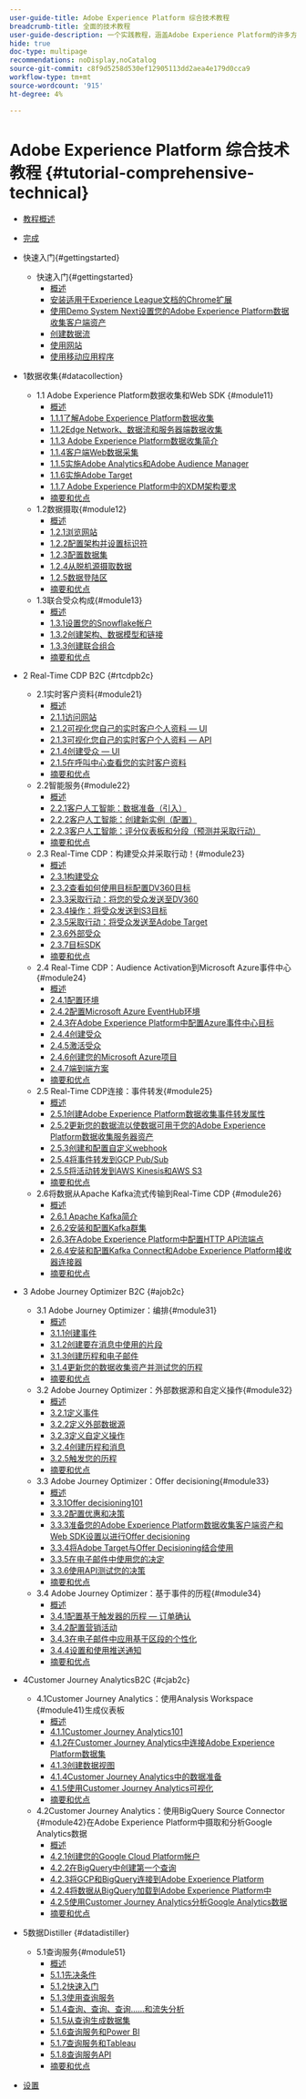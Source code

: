 ```yaml
---
user-guide-title: Adobe Experience Platform 综合技术教程
breadcrumb-title: 全面的技术教程
user-guide-description: 一个实践教程，涵盖Adobe Experience Platform的许多方面，包括与第三方系统的连接。
hide: true
doc-type: multipage
recommendations: noDisplay,noCatalog
source-git-commit: c8f9d5258d530ef12905113dd2aea4e179d0cca9
workflow-type: tm+mt
source-wordcount: '915'
ht-degree: 4%

---
```



# Adobe Experience Platform 综合技术教程 {#tutorial-comprehensive-technical}

+ [教程概述](/help/tutorial-comprehensive-technical/overview.md)
+ [完成](/help/tutorial-comprehensive-technical/completion.md)

+ 快速入门{#gettingstarted}
   + 快速入门{#gettingstarted}
      + [概述](/help/tutorial-comprehensive-technical/modules/gettingstarted/gettingstarted/getting-started.md)
      + [安装适用于Experience League文档的Chrome扩展](/help/tutorial-comprehensive-technical/modules/gettingstarted/gettingstarted/ex1.md)
      + [使用Demo System Next设置您的Adobe Experience Platform数据收集客户端资产](/help/tutorial-comprehensive-technical/modules/gettingstarted/gettingstarted/ex2.md)
      + [创建数据流](/help/tutorial-comprehensive-technical/modules/gettingstarted/gettingstarted/ex3.md)
      + [使用网站](/help/tutorial-comprehensive-technical/modules/gettingstarted/gettingstarted/ex4.md)
      + [使用移动应用程序](/help/tutorial-comprehensive-technical/modules/gettingstarted/gettingstarted/ex5.md)

+ 1数据收集{#datacollection}
   + 1.1 Adobe Experience Platform数据收集和Web SDK {#module11}
      + [概述](/help/tutorial-comprehensive-technical/modules/datacollection/module1.1/data-ingestion-launch-web-sdk.md)
      + [1.1.1了解Adobe Experience Platform数据收集](/help/tutorial-comprehensive-technical/modules/datacollection/module1.1/ex1.md)
      + [1.1.2Edge Network、数据流和服务器端数据收集](/help/tutorial-comprehensive-technical/modules/datacollection/module1.1/ex2.md)
      + [1.1.3 Adobe Experience Platform数据收集简介](/help/tutorial-comprehensive-technical/modules/datacollection/module1.1/ex3.md)
      + [1.1.4客户端Web数据采集](/help/tutorial-comprehensive-technical/modules/datacollection/module1.1/ex4.md)
      + [1.1.5实施Adobe Analytics和Adobe Audience Manager](/help/tutorial-comprehensive-technical/modules/datacollection/module1.1/ex5.md)
      + [1.1.6实施Adobe Target](/help/tutorial-comprehensive-technical/modules/datacollection/module1.1/ex6.md)
      + [1.1.7 Adobe Experience Platform中的XDM架构要求](/help/tutorial-comprehensive-technical/modules/datacollection/module1.1/ex7.md)
      + [摘要和优点](/help/tutorial-comprehensive-technical/modules/datacollection/module1.1/summary.md)
   + 1.2数据摄取{#module12}
      + [概述](/help/tutorial-comprehensive-technical/modules/datacollection/module1.2/data-ingestion.md)
      + [1.2.1浏览网站](/help/tutorial-comprehensive-technical/modules/datacollection/module1.2/ex1.md)
      + [1.2.2配置架构并设置标识符](/help/tutorial-comprehensive-technical/modules/datacollection/module1.2/ex2.md)
      + [1.2.3配置数据集](/help/tutorial-comprehensive-technical/modules/datacollection/module1.2/ex3.md)
      + [1.2.4从脱机源摄取数据](/help/tutorial-comprehensive-technical/modules/datacollection/module1.2/ex4.md)
      + [1.2.5数据登陆区](/help/tutorial-comprehensive-technical/modules/datacollection/module1.2/ex5.md)
      + [摘要和优点](/help/tutorial-comprehensive-technical/modules/datacollection/module1.2/summary.md)
   + 1.3联合受众构成{#module13}
      + [概述](/help/tutorial-comprehensive-technical/modules/datacollection/module1.3/fac.md)
      + [1.3.1设置您的Snowflake帐户](/help/tutorial-comprehensive-technical/modules/datacollection/module1.3/ex1.md)
      + [1.3.2创建架构、数据模型和链接](/help/tutorial-comprehensive-technical/modules/datacollection/module1.3/ex2.md)
      + [1.3.3创建联合组合](/help/tutorial-comprehensive-technical/modules/datacollection/module1.3/ex3.md)
      + [摘要和优点](/help/tutorial-comprehensive-technical/modules/datacollection/module1.3/summary.md)

+ 2 Real-Time CDP B2C {#rtcdpb2c}
   + 2.1实时客户资料{#module21}
      + [概述](/help/tutorial-comprehensive-technical/modules/rtcdp-b2c/module2.1/real-time-customer-profile.md)
      + [2.1.1访问网站](/help/tutorial-comprehensive-technical/modules/rtcdp-b2c/module2.1/ex1.md)
      + [2.1.2可视化您自己的实时客户个人资料 — UI](/help/tutorial-comprehensive-technical/modules/rtcdp-b2c/module2.1/ex2.md)
      + [2.1.3可视化您自己的实时客户个人资料 — API](/help/tutorial-comprehensive-technical/modules/rtcdp-b2c/module2.1/ex3.md)
      + [2.1.4创建受众 — UI](/help/tutorial-comprehensive-technical/modules/rtcdp-b2c/module2.1/ex4.md)
      + [2.1.5在呼叫中心查看您的实时客户资料](/help/tutorial-comprehensive-technical/modules/rtcdp-b2c/module2.1/ex5.md)
      + [摘要和优点](/help/tutorial-comprehensive-technical/modules/rtcdp-b2c/module2.1/summary.md)
   + 2.2智能服务{#module22}
      + [概述](/help/tutorial-comprehensive-technical/modules/rtcdp-b2c/module2.2/intelligent-services.md)
      + [2.2.1客户人工智能：数据准备（引入）](/help/tutorial-comprehensive-technical/modules/rtcdp-b2c/module2.2/ex1.md)
      + [2.2.2客户人工智能：创建新实例（配置）](/help/tutorial-comprehensive-technical/modules/rtcdp-b2c/module2.2/ex2.md)
      + [2.2.3客户人工智能：评分仪表板和分段（预测并采取行动）](/help/tutorial-comprehensive-technical/modules/rtcdp-b2c/module2.2/ex3.md)
      + [摘要和优点](/help/tutorial-comprehensive-technical/modules/rtcdp-b2c/module2.2/summary.md)
   + 2.3 Real-Time CDP：构建受众并采取行动！{#module23}
      + [概述](/help/tutorial-comprehensive-technical/modules/rtcdp-b2c/module2.3/real-time-cdp-build-a-segment-take-action.md)
      + [2.3.1构建受众](/help/tutorial-comprehensive-technical/modules/rtcdp-b2c/module2.3/ex1.md)
      + [2.3.2查看如何使用目标配置DV360目标](/help/tutorial-comprehensive-technical/modules/rtcdp-b2c/module2.3/ex2.md)
      + [2.3.3采取行动：将您的受众发送至DV360](/help/tutorial-comprehensive-technical/modules/rtcdp-b2c/module2.3/ex3.md)
      + [2.3.4操作：将受众发送到S3目标](/help/tutorial-comprehensive-technical/modules/rtcdp-b2c/module2.3/ex4.md)
      + [2.3.5采取行动：将受众发送至Adobe Target](/help/tutorial-comprehensive-technical/modules/rtcdp-b2c/module2.3/ex5.md)
      + [2.3.6外部受众](/help/tutorial-comprehensive-technical/modules/rtcdp-b2c/module2.3/ex6.md)
      + [2.3.7目标SDK](/help/tutorial-comprehensive-technical/modules/rtcdp-b2c/module2.3/ex7.md)
      + [摘要和优点](/help/tutorial-comprehensive-technical/modules/rtcdp-b2c/module2.3/summary.md)
   + 2.4 Real-Time CDP：Audience Activation到Microsoft Azure事件中心{#module24}
      + [概述](/help/tutorial-comprehensive-technical/modules/rtcdp-b2c/module2.4/segment-activation-microsoft-azure-eventhub.md)
      + [2.4.1配置环境](/help/tutorial-comprehensive-technical/modules/rtcdp-b2c/module2.4/ex1.md)
      + [2.4.2配置Microsoft Azure EventHub环境](/help/tutorial-comprehensive-technical/modules/rtcdp-b2c/module2.4/ex2.md)
      + [2.4.3在Adobe Experience Platform中配置Azure事件中心目标](/help/tutorial-comprehensive-technical/modules/rtcdp-b2c/module2.4/ex3.md)
      + [2.4.4创建受众](/help/tutorial-comprehensive-technical/modules/rtcdp-b2c/module2.4/ex4.md)
      + [2.4.5激活受众](/help/tutorial-comprehensive-technical/modules/rtcdp-b2c/module2.4/ex5.md)
      + [2.4.6创建您的Microsoft Azure项目](/help/tutorial-comprehensive-technical/modules/rtcdp-b2c/module2.4/ex6.md)
      + [2.4.7端到端方案](/help/tutorial-comprehensive-technical/modules/rtcdp-b2c/module2.4/ex7.md)
      + [摘要和优点](/help/tutorial-comprehensive-technical/modules/rtcdp-b2c/module2.4/summary.md)
   + 2.5 Real-Time CDP连接：事件转发{#module25}
      + [概述](/help/tutorial-comprehensive-technical/modules/rtcdp-b2c/module2.5/aep-data-collection-ssf.md)
      + [2.5.1创建Adobe Experience Platform数据收集事件转发属性](/help/tutorial-comprehensive-technical/modules/rtcdp-b2c/module2.5/ex1.md)
      + [2.5.2更新您的数据流以使数据可用于您的Adobe Experience Platform数据收集服务器资产](/help/tutorial-comprehensive-technical/modules/rtcdp-b2c/module2.5/ex2.md)
      + [2.5.3创建和配置自定义webhook](/help/tutorial-comprehensive-technical/modules/rtcdp-b2c/module2.5/ex3.md)
      + [2.5.4将事件转发到GCP Pub/Sub](/help/tutorial-comprehensive-technical/modules/rtcdp-b2c/module2.5/ex4.md)
      + [2.5.5将活动转发到AWS Kinesis和AWS S3](/help/tutorial-comprehensive-technical/modules/rtcdp-b2c/module2.5/ex5.md)
      + [摘要和优点](/help/tutorial-comprehensive-technical/modules/rtcdp-b2c/module2.5/summary.md)
   + 2.6将数据从Apache Kafka流式传输到Real-Time CDP {#module26}
      + [概述](/help/tutorial-comprehensive-technical/modules/rtcdp-b2c/module2.6/aep-apache-kafka.md)
      + [2.6.1 Apache Kafka简介](/help/tutorial-comprehensive-technical/modules/rtcdp-b2c/module2.6/ex1.md)
      + [2.6.2安装和配置Kafka群集](/help/tutorial-comprehensive-technical/modules/rtcdp-b2c/module2.6/ex2.md)
      + [2.6.3在Adobe Experience Platform中配置HTTP API流端点](/help/tutorial-comprehensive-technical/modules/rtcdp-b2c/module2.6/ex3.md)
      + [2.6.4安装和配置Kafka Connect和Adobe Experience Platform接收器连接器](/help/tutorial-comprehensive-technical/modules/rtcdp-b2c/module2.6/ex4.md)
      + [摘要和优点](/help/tutorial-comprehensive-technical/modules/rtcdp-b2c/module2.6/summary.md)

+ 3 Adobe Journey Optimizer B2C {#ajob2c}
   + 3.1 Adobe Journey Optimizer：编排{#module31}
      + [概述](/help/tutorial-comprehensive-technical/modules/ajo-b2c/module3.1/journey-orchestration-create-account.md)
      + [3.1.1创建事件](/help/tutorial-comprehensive-technical/modules/ajo-b2c/module3.1/ex1.md)
      + [3.1.2创建要在消息中使用的片段](/help/tutorial-comprehensive-technical/modules/ajo-b2c/module3.1/ex2.md)
      + [3.1.3创建历程和电子邮件](/help/tutorial-comprehensive-technical/modules/ajo-b2c/module3.1/ex3.md)
      + [3.1.4更新您的数据收集资产并测试您的历程](/help/tutorial-comprehensive-technical/modules/ajo-b2c/module3.1/ex4.md)
      + [摘要和优点](/help/tutorial-comprehensive-technical/modules/ajo-b2c/module3.1/summary.md)
   + 3.2 Adobe Journey Optimizer：外部数据源和自定义操作{#module32}
      + [概述](/help/tutorial-comprehensive-technical/modules/ajo-b2c/module3.2/journey-orchestration-external-weather-api-sms.md)
      + [3.2.1定义事件](/help/tutorial-comprehensive-technical/modules/ajo-b2c/module3.2/ex1.md)
      + [3.2.2定义外部数据源](/help/tutorial-comprehensive-technical/modules/ajo-b2c/module3.2/ex2.md)
      + [3.2.3定义自定义操作](/help/tutorial-comprehensive-technical/modules/ajo-b2c/module3.2/ex3.md)
      + [3.2.4创建历程和消息](/help/tutorial-comprehensive-technical/modules/ajo-b2c/module3.2/ex4.md)
      + [3.2.5触发您的历程](/help/tutorial-comprehensive-technical/modules/ajo-b2c/module3.2/ex5.md)
      + [摘要和优点](/help/tutorial-comprehensive-technical/modules/ajo-b2c/module3.2/summary.md)
   + 3.3 Adobe Journey Optimizer：Offer decisioning{#module33}
      + [概述](/help/tutorial-comprehensive-technical/modules/ajo-b2c/module3.3/offer-decisioning.md)
      + [3.3.1Offer decisioning101](/help/tutorial-comprehensive-technical/modules/ajo-b2c/module3.3/ex1.md)
      + [3.3.2配置优惠和决策](/help/tutorial-comprehensive-technical/modules/ajo-b2c/module3.3/ex2.md)
      + [3.3.3准备您的Adobe Experience Platform数据收集客户端资产和Web SDK设置以进行Offer decisioning](/help/tutorial-comprehensive-technical/modules/ajo-b2c/module3.3/ex3.md)
      + [3.3.4将Adobe Target与Offer Decisioning结合使用](/help/tutorial-comprehensive-technical/modules/ajo-b2c/module3.3/ex4.md)
      + [3.3.5在电子邮件中使用您的决定](/help/tutorial-comprehensive-technical/modules/ajo-b2c/module3.3/ex5.md)
      + [3.3.6使用API测试您的决策](/help/tutorial-comprehensive-technical/modules/ajo-b2c/module3.3/ex6.md)
      + [摘要和优点](/help/tutorial-comprehensive-technical/modules/ajo-b2c/module3.3/summary.md)
   + 3.4 Adobe Journey Optimizer：基于事件的历程{#module34}
      + [概述](/help/tutorial-comprehensive-technical/modules/ajo-b2c/module3.4/journeyoptimizer.md)
      + [3.4.1配置基于触发器的历程 — 订单确认](/help/tutorial-comprehensive-technical/modules/ajo-b2c/module3.4/ex1.md)
      + [3.4.2配置营销活动](/help/tutorial-comprehensive-technical/modules/ajo-b2c/module3.4/ex2.md)
      + [3.4.3在电子邮件中应用基于区段的个性化](/help/tutorial-comprehensive-technical/modules/ajo-b2c/module3.4/ex3.md)
      + [3.4.4设置和使用推送通知](/help/tutorial-comprehensive-technical/modules/ajo-b2c/module3.4/ex4.md)
      + [摘要和优点](/help/tutorial-comprehensive-technical/modules/ajo-b2c/module3.4/summary.md)

+ 4Customer Journey AnalyticsB2C {#cjab2c}
   + 4.1Customer Journey Analytics：使用Analysis Workspace {#module41}生成仪表板
      + [概述](/help/tutorial-comprehensive-technical/modules/cja-b2c/module4.1/customer-journey-analytics-build-a-dashboard.md)
      + [4.1.1Customer Journey Analytics101](/help/tutorial-comprehensive-technical/modules/cja-b2c/module4.1/ex1.md)
      + [4.1.2在Customer Journey Analytics中连接Adobe Experience Platform数据集](/help/tutorial-comprehensive-technical/modules/cja-b2c/module4.1/ex2.md)
      + [4.1.3创建数据视图](/help/tutorial-comprehensive-technical/modules/cja-b2c/module4.1/ex3.md)
      + [4.1.4Customer Journey Analytics中的数据准备](/help/tutorial-comprehensive-technical/modules/cja-b2c/module4.1/ex4.md)
      + [4.1.5使用Customer Journey Analytics可视化](/help/tutorial-comprehensive-technical/modules/cja-b2c/module4.1/ex5.md)
      + [摘要和优点](/help/tutorial-comprehensive-technical/modules/cja-b2c/module4.1/summary.md)
   + 4.2Customer Journey Analytics：使用BigQuery Source Connector {#module42}在Adobe Experience Platform中摄取和分析Google Analytics数据
      + [概述](/help/tutorial-comprehensive-technical/modules/cja-b2c/module4.2/customer-journey-analytics-bigquery-gcp.md)
      + [4.2.1创建您的Google Cloud Platform帐户](/help/tutorial-comprehensive-technical/modules/cja-b2c/module4.2/ex1.md)
      + [4.2.2在BigQuery中创建第一个查询](/help/tutorial-comprehensive-technical/modules/cja-b2c/module4.2/ex2.md)
      + [4.2.3将GCP和BigQuery连接到Adobe Experience Platform](/help/tutorial-comprehensive-technical/modules/cja-b2c/module4.2/ex3.md)
      + [4.2.4将数据从BigQuery加载到Adobe Experience Platform中](/help/tutorial-comprehensive-technical/modules/cja-b2c/module4.2/ex4.md)
      + [4.2.5使用Customer Journey Analytics分析Google Analytics数据](/help/tutorial-comprehensive-technical/modules/cja-b2c/module4.2/ex5.md)
      + [摘要和优点](/help/tutorial-comprehensive-technical/modules/cja-b2c/module4.2/summary.md)

+ 5数据Distiller {#datadistiller}
   + 5.1查询服务{#module51}
      + [概述](/help/tutorial-comprehensive-technical/modules/datadistiller/module5.1/query-service.md)
      + [5.1.1先决条件](/help/tutorial-comprehensive-technical/modules/datadistiller/module5.1/ex1.md)
      + [5.1.2快速入门](/help/tutorial-comprehensive-technical/modules/datadistiller/module5.1/ex2.md)
      + [5.1.3使用查询服务](/help/tutorial-comprehensive-technical/modules/datadistiller/module5.1/ex3.md)
      + [5.1.4查询、查询、查询……和流失分析](/help/tutorial-comprehensive-technical/modules/datadistiller/module5.1/ex4.md)
      + [5.1.5从查询生成数据集](/help/tutorial-comprehensive-technical/modules/datadistiller/module5.1/ex5.md)
      + [5.1.6查询服务和Power BI](/help/tutorial-comprehensive-technical/modules/datadistiller/module5.1/ex6.md)
      + [5.1.7查询服务和Tableau](/help/tutorial-comprehensive-technical/modules/datadistiller/module5.1/ex7.md)
      + [5.1.8查询服务API](/help/tutorial-comprehensive-technical/modules/datadistiller/module5.1/ex8.md)
      + [摘要和优点](/help/tutorial-comprehensive-technical/modules/datadistiller/module5.1/summary.md)

+ [设置](/help/tutorial-comprehensive-technical/setup.md)


